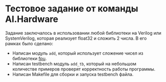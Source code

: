 # Тестовое задание от команды AI.Hardware

Задание заключалось в использовании любой библиотеки на Verilog или SystemVerilog, которая реализует float32 и сложить 2 числа. В его рамках было сделано:

* Написан модуль `add`, который использует сложение чисел из библиотеки [fpu](https://github.com/dawsonjon/fpu).
* Написан testbench модуль `add_tb`, который на небольшом количестве примеров проверят корректность работы программы.
* Написан Makefile для сборки и запуска testbench файла.
